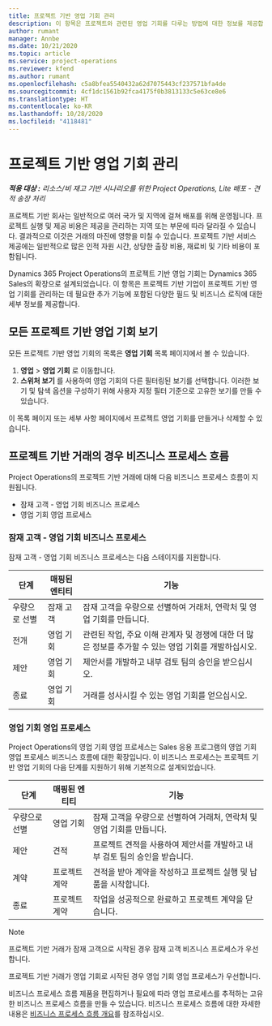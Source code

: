 ```yaml
---
title: 프로젝트 기반 영업 기회 관리
description: 이 항목은 프로젝트와 관련된 영업 기회를 다루는 방법에 대한 정보를 제공합니다.
author: rumant
manager: Annbe
ms.date: 10/21/2020
ms.topic: article
ms.service: project-operations
ms.reviewer: kfend
ms.author: rumant
ms.openlocfilehash: c5a8bfea5540432a62d7075443cf237571bfa4de
ms.sourcegitcommit: 4cf1dc1561b92fca4175f0b3813133c5e63ce8e6
ms.translationtype: HT
ms.contentlocale: ko-KR
ms.lasthandoff: 10/28/2020
ms.locfileid: "4118481"
---
```

# <a name="manage-project-based-opportunities"></a>프로젝트 기반 영업 기회 관리

_**적용 대상 :** 리소스/비 재고 기반 시나리오를 위한 Project Operations, Lite 배포 - 견적 송장 처리_

프로젝트 기반 회사는 일반적으로 여러 국가 및 지역에 걸쳐 배포를 위해 운영됩니다. 프로젝트 실행 및 제공 비용은 제공을 관리하는 지역 또는 부문에 따라 달라질 수 있습니다. 결과적으로 이것은 거래의 마진에 영향을 미칠 수 있습니다. 프로젝트 기반 서비스 제공에는 일반적으로 많은 인적 자원 시간, 상당한 출장 비용, 재료비 및 기타 비용이 포함됩니다.

Dynamics 365 Project Operations의 프로젝트 기반 영업 기회는 Dynamics 365 Sales의 확장으로 설계되었습니다. 이 항목은 프로젝트 기반 기업이 프로젝트 기반 영업 기회를 관리하는 데 필요한 추가 기능에 포함된 다양한 필드 및 비즈니스 로직에 대한 세부 정보를 제공합니다.

## <a name="view-all-project-based-opportunities"></a>모든 프로젝트 기반 영업 기회 보기

모든 프로젝트 기반 영업 기회의 목록은 **영업 기회** 목록 페이지에서 볼 수 있습니다. 

1. **영업** > **영업 기회** 로 이동합니다.
2. **스위처 보기** 를 사용하여 영업 기회의 다른 필터링된 보기를 선택합니다. 이러한 보기 및 탐색 옵션을 구성하기 위해 사용자 지정 필터 기준으로 고유한 보기를 만들 수 있습니다.

이 목록 페이지 또는 세부 사항 페이지에서 프로젝트 영업 기회를 만들거나 삭제할 수 있습니다.

## <a name="business-process-flow-for-project-based-deals"></a>프로젝트 기반 거래의 경우 비즈니스 프로세스 흐름

Project Operations의 프로젝트 기반 거래에 대해 다음 비즈니스 프로세스 흐름이 지원됩니다.

- 잠재 고객 - 영업 기회 비즈니스 프로세스
- 영업 기회 영업 프로세스

### <a name="lead-to-opportunity-business-process"></a>잠재 고객 - 영업 기회 비즈니스 프로세스 
잠재 고객 - 영업 기회 비즈니스 프로세스는 다음 스테이지를 지원합니다.

| 단계 | 매핑된 엔티티 | 기능 |
| --- | --- | --- |
| 우량으로 선별 | 잠재 고객 | 잠재 고객을 우량으로 선별하여 거래처, 연락처 및 영업 기회를 만듭니다. |
| 전개 | 영업 기회 | 관련된 작업, 주요 이해 관계자 및 경쟁에 대한 더 많은 정보를 추가할 수 있는 영업 기회를 개발하십시오. |
| 제안 | 영업 기회 | 제안서를 개발하고 내부 검토 팀의 승인을 받으십시오. |
| 종료 | 영업 기회 | 거래를 성사시킬 수 있는 영업 기회를 얻으십시오. |

### <a name="opportunity-sales-process"></a>영업 기회 영업 프로세스
Project Operations의 영업 기회 영업 프로세스는 Sales 응용 프로그램의 영업 기회 영업 프로세스 비즈니스 흐름에 대한 확장입니다. 이 비즈니스 프로세스는 프로젝트 기반 영업 기회의 다음 단계를 지원하기 위해 기본적으로 설계되었습니다.

| 단계 | 매핑된 엔티티 | 기능 |
| --- | --- | --- |
| 우량으로 선별 | 영업 기회 | 잠재 고객을 우량으로 선별하여 거래처, 연락처 및 영업 기회를 만듭니다. |
| 제안 | 견적 | 프로젝트 견적을 사용하여 제안서를 개발하고 내부 검토 팀의 승인을 받습니다. |
| 계약 | 프로젝트 계약 | 견적을 받아 계약을 작성하고 프로젝트 실행 및 납품을 시작합니다. |
| 종료 | 프로젝트 계약 | 작업을 성공적으로 완료하고 프로젝트 계약을 닫습니다. |

> [!NOTE]
> 프로젝트 기반 거래가 잠재 고객으로 시작된 경우 잠재 고객 비즈니스 프로세스가 우선합니다.
>
> 프로젝트 기반 거래가 영업 기회로 시작된 경우 영업 기회 영업 프로세스가 우선합니다.

비즈니스 프로세스 흐름 제품을 편집하거나 필요에 따라 영업 프로세스를 추적하는 고유한 비즈니스 프로세스 흐름을 만들 수 있습니다. 비즈니스 프로세스 흐름에 대한 자세한 내용은 [비즈니스 프로세스 흐름 개요](https://docs.microsoft.com/dynamics365/customerengagement/on-premises/customize/business-process-flows-overview)를 참조하십시오.
